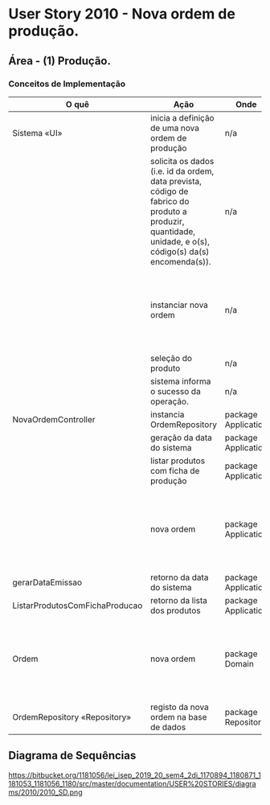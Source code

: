 # User Story 2010 - Nova ordem de produção.

## Área - (1) Produção.

### Conceitos de Implementação

| O quê                          | Ação                                                         | Onde                | Método                                                       |
| ------------------------------ | ------------------------------------------------------------ | ------------------- | ------------------------------------------------------------ |
| Sistema «UI»                   | inicia a definição de uma nova ordem de produção             | n/a                 | n/a                                                          |
|                                | solicita os dados (i.e. id da ordem, data prevista, código de fabrico do produto a produzir, quantidade, unidade, e o(s), código(s) da(s) encomenda(s)). | n/a                 | n/a                                                          |
|                                | instanciar nova ordem                                        | n/a                 | newOrdem(id ordem, dataEmissao, dataPrevista, codigoFabrico, quantidade, unidade, encomenda) |
|                                | seleção do produto                                           | n/a                 | selector(Iterable<Produtos>)                                 |
|                                | sistema informa o sucesso da operação.                       | n/a                 | n/a                                                          |
| NovaOrdemController            | instancia OrdemRepository                                    | package Application | OrdemRepository()                                            |
|                                | geração da data do sistema                                   | package Application | getDataSistema()                                             |
|                                | listar produtos com ficha de produção                        | package Application | getListaProdutos()                                           |
|                                | nova ordem                                                   | package Application | new Ordem (id ordem, dataEmissao, dataPrevista, codigoFabrico, quantidade, unidade, encomenda) |
| gerarDataEmissao               | retorno da data do sistema                                   | package Application | getDataSistema()                                             |
| ListarProdutosComFichaProducao | retorno da lista dos produtos                                | package Application | getListaProdutos()                                           |
| Ordem                          | nova ordem                                                   | package Domain      | new Ordem (id ordem, dataEmissao, dataPrevista, codigoFabrico, quantidade, unidade, encomenda) |
| OrdemRepository «Repository»   | registo da nova ordem na base de dados                       | package Repository  | new OrdemRepository()                                        |

## Diagrama de Sequências
https://bitbucket.org/1181056/lei_isep_2019_20_sem4_2di_1170894_1180871_1181053_1181056_1180/src/master/documentation/USER%20STORIES/diagrams/2010/2010_SD.png
